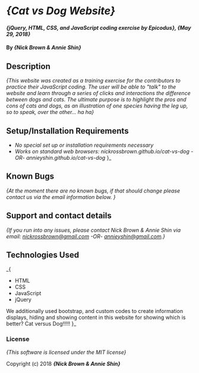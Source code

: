 # _{Cat vs Dog Website}_

#### _{jQuery, HTML, CSS, and JavaScript coding exercise by Epicodus}, {May 29, 2018}_

#### By _**{Nick Brown & Annie Shin}**_

## Description

_{This website was created as a training exercise for the contributors to practice their JavaScript coding. The user will be able to "talk" to the website and learn through a series of clicks and interactions the difference between dogs and cats. The ultimate purpose is to highlight the pros and cons of cats and dogs, as an illustration of one species having the leg up, so to speak, over the other... ha ha}_

## Setup/Installation Requirements

* _No special set up or installation requirements necessary_
* _Works on standard web browsers: nickrossbrown.github.io/cat-vs-dog -OR- annieyshin.github.io/cat-vs-dog_
}_

## Known Bugs

_{At the moment there are no known bugs, if that should change please contact us via the email information below. }_

## Support and contact details

_{If you run into any issues, please contact Nick Brown & Annie Shin via email:
nickrossbrown@gmail.com -OR- annieyshin@gmail.com.}_

## Technologies Used

_{
* HTML
* CSS
* JavaScript
* jQuery

We additionally used bootstrap, and custom codes to create information displays, hiding and showing content in this website for showing which is better? Cat versus Dog!!!!!
  }_

### License

*{This software is licensed under the MIT license}*

Copyright (c) 2018 **_{Nick Brown & Annie Shin}_**
